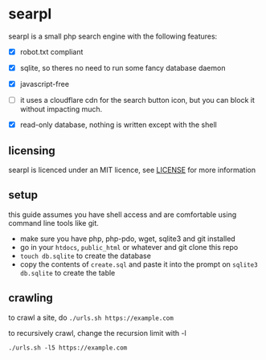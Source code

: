 # searpl

searpl is a small php search engine with the following features:

- [x] robot.txt compliant
- [x] sqlite, so theres no need to run some fancy database daemon
- [x] javascript-free
- [ ] it uses a cloudflare cdn for the search button icon,
     but you can block it without impacting much.
- [x] read-only database, nothing is written except with the shell



## licensing
searpl is licenced under an MIT licence, see [LICENSE](LICENSE)
for more information

## setup
this guide assumes you have shell access and are comfortable
using command line tools like git.

- make sure you have php, php-pdo, wget, sqlite3 and git installed
- go in your `htdocs`, `public_html` or whatever and git clone
  this repo
- `touch db.sqlite` to create the database
- copy the contents of `create.sql` and paste it into the prompt
  on `sqlite3 db.sqlite` to create the table

## crawling
to crawl a site, do `./urls.sh https://example.com`

to recursively crawl, change the recursion limit with -l

```
./urls.sh -l5 https://example.com
```

